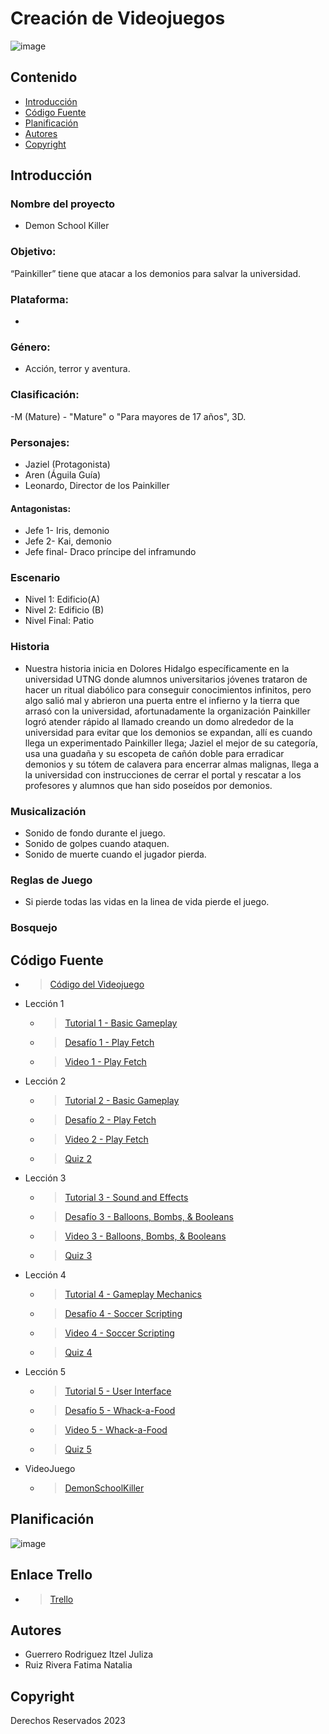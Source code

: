 # Creación de Videojuegos

![image](https://github.com/iguerrero02/VideoJuegoDemonSchoolKiller/assets/93070552/17cd5a3f-b3dc-4664-9562-34f575ac531b)


## Contenido

- [Introducción](#)
- [Código Fuente](#código-fuente)
- [Planificación](#planificación)
- [Autores](#autores)
- [Copyright](#copyright)


## Introducción

### Nombre del proyecto
- Demon School Killer
### Objetivo: 
“Painkiller” tiene que atacar a los demonios para salvar la universidad.  
### Plataforma: 
- 
### Género:
- ​Acción, terror y aventura. 
### Clasificación:
-M (Mature) - "Mature" o "Para mayores de 17 años", 3D. 
### Personajes:
- Jaziel (Protagonista)
- Aren (Águila Guía) 
- ​Leonardo, Director de los Painkiller  
#### Antagonistas:  
- ​Jefe 1- Iris, demonio  
- ​Jefe 2- Kai, demonio  
- ​Jefe final- Draco príncipe del inframundo 

### Escenario 
- Nivel 1: Edificio(A)
- ​Nivel 2: Edificio (B)
- Nivel Final: Patio

### Historia
- ​Nuestra historia inicia en Dolores Hidalgo específicamente en la universidad UTNG donde alumnos universitarios jóvenes trataron de hacer un ritual diabólico para conseguir conocimientos infinitos, pero algo salió mal y abrieron una puerta entre el infierno y la tierra que arrasó con la universidad, afortunadamente la organización Painkiller logró atender rápido al llamado creando un domo alrededor de la universidad para evitar que los demonios se expandan, allí es cuando llega un experimentado Painkiller llega; Jaziel el mejor de su categoría, usa una guadaña y su escopeta de cañón doble para erradicar demonios y su tótem de calavera para encerrar almas malignas, llega a la universidad con instrucciones de cerrar el portal y rescatar a los profesores y alumnos que han sido poseídos por demonios. 
 

### Musicalización
- Sonido de fondo durante el juego.
- Sonido de golpes cuando ataquen.
- Sonido de muerte cuando el jugador pierda.

### Reglas de Juego
- Si pierde todas las vidas en la linea de vida pierde el juego.

### Bosquejo



## Código Fuente
* > [Código del Videojuego ](https://github.com/FatimaRuiz123/DemonSchoolKiller)
* Lección 1
  * > [Tutorial 1 - Basic Gameplay](https://github.com/FatimaRuiz123/CursosUnityLearn/tree/master/Prototype%201-Simple%20scene)
  * > [Desafío 1 - Play Fetch](https://github.com/FatimaRuiz123/CursosUnityLearn/tree/master/Challenge%201%20-%20Plane%20Programming)
  * > [Video 1 - Play Fetch ]()

* Lección 2
  * > [Tutorial 2 - Basic Gameplay](https://github.com/FatimaRuiz123/CursosUnityLearn/tree/master/Prototype%201-Simple%20scene)
  * > [Desafío 2 - Play Fetch]()
  * > [Video 2 - Play Fetch ]()
  * > [Quiz 2]()
* Lección 3
  * > [Tutorial 3 - Sound and Effects]()
  * > [Desafío 3 - Balloons, Bombs, & Booleans]()
  * > [Video 3 - Balloons, Bombs, & Booleans]()
  * > [Quiz 3]()
* Lección 4
  * > [Tutorial 4 - Gameplay Mechanics]()
  * > [Desafío 4 - Soccer Scripting]()
  * > [Video 4 - Soccer Scripting]()
  * > [Quiz 4]()
* Lección 5
  * > [Tutorial 5 - User Interface]()
  * > [Desafío 5 - Whack-a-Food]()
  * > [Video 5 - Whack-a-Food]()
  * > [Quiz 5]()
 
* VideoJuego
  * >[DemonSchoolKiller]()

## Planificación

![image](https://github.com/iguerrero02/VideoJuegoDemonSchoolKiller/assets/93070552/5ea75f99-222b-43eb-ac26-30463b9e4a80)


## Enlace Trello
* > [Trello ](https://trello.com/invite/b/l5PjVvWE/ATTIee97f9beae1cf8ea042d8df40553b949EDB2328D/planeacion)
## Autores
- Guerrero Rodriguez Itzel Juliza
- Ruiz Rivera Fatima Natalia

## Copyright
Derechos Reservados 2023
